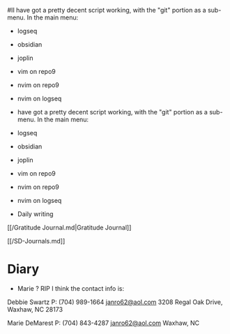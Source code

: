#II have got a pretty decent script working, with the "git" portion as a sub-menu. In the main menu:

- logseq
- obsidian
- joplin
- vim on repo9
- nvim on repo9
- nvim on logseq
- have got a pretty decent script working, with the "git" portion as a sub-menu. In the main menu:

- logseq
- obsidian
- joplin
- vim on repo9
- nvim on repo9
- nvim on logseq
- Daily writing

[[/Gratitude Journal.md|Gratitude Journal]]

[[/SD-Journals.md]] 

# Diary 
 
- Marie ? RIP I think the contact info is:

Debbie Swartz 
P: (704) 989-1664 
janro62@aol.com 
3208 Regal Oak Drive,
Waxhaw, NC 28173

Marie DeMarest 
P: (704) 843-4287 
janro62@aol.com 
Waxhaw, NC
